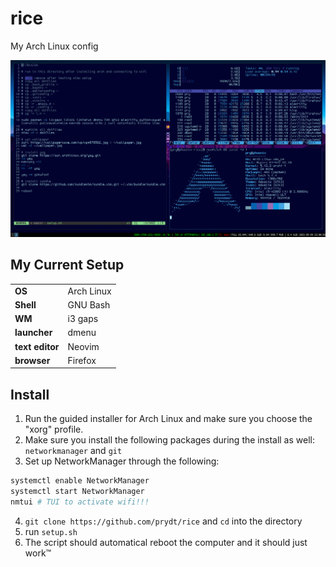 # rice
My Arch Linux config

![a screenshot of my setup](./screenshot.png)

## My Current Setup
| | |
|-|-|
| **OS** | Arch Linux |
| **Shell** | GNU Bash |
| **WM** | i3 gaps |
| **launcher** | dmenu |
| **text editor** | Neovim |
| **browser** | Firefox |

## Install
1. Run the guided installer for Arch Linux and make sure you choose the "xorg" profile.
2. Make sure you install the following packages during the install as well: `networkmanager` and `git`
3. Set up NetworkManager through the following:
```sh
systemctl enable NetworkManager
systemctl start NetworkManager
nmtui # TUI to activate wifi!!!
```
4. `git clone https://github.com/prydt/rice` and `cd` into the directory
5. run `setup.sh`
6. The script should automatical reboot the computer and it should just work:tm:

